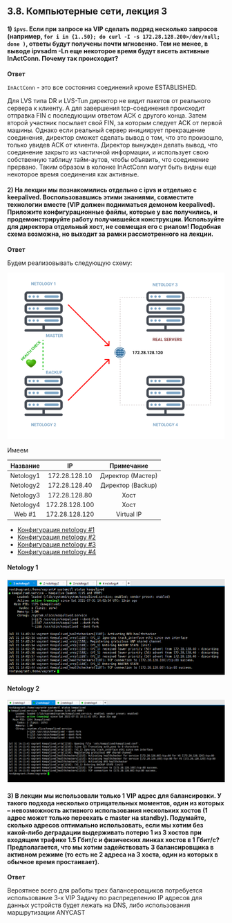 ## 3.8. Компьютерные сети, лекция 3

#### 1) `ipvs`. Если при запросе на VIP сделать подряд несколько запросов (например, `for i in {1..50}; do curl -I -s 172.28.128.200>/dev/null; done )`, ответы будут получены почти мгновенно. Тем не менее, в выводе ipvsadm -Ln еще некоторое время будут висеть активные InActConn. Почему так происходит?

**Ответ**

`InActConn` - это все состояния соединений кроме ESTABLISHED.

Для LVS типа DR и LVS-Tun директор не видит пакетов от реального сервера к клиенту. А для завершения tcp-соединения происходит отправка FIN с последующим ответом ACK с другого конца. Затем второй участник посылает свой FIN, за которым следует ACK от первой машины.
Однако если реальный сервер инициирует прекращение соединения, директор сможет сделать вывод о том, что это произошло, только увидев ACK от клиента. Директор вынужден делать вывод, что соединение закрыто из частичной информации, и использует свою собственную таблицу тайм-аутов, чтобы объявить, что соединение прервано. Таким образом в колонке InActConn могут быть видны еще некоторое время соединения как активные.

#### 2) На лекции мы познакомились отдельно с ipvs и отдельно с keepalived. Воспользовавшись этими знаниями, совместите технологии вместе (VIP должен подниматься демоном keepalived). Приложите конфигурационные файлы, которые у вас получились, и продемонстрируйте работу получившейся конструкции. Используйте для директора отдельный хост, не совмещая его с риалом! Подобная схема возможна, но выходит за рамки рассмотренного на лекции.

**Ответ**

Будем реализовывать следующую схему:

<span style="display:block;text-align:center">![image#5 ](./img/1.png)</span>

Имеем

|     Название       |      IP         |       Примечание        |
|:------------------:|:---------------:|:-----------------------:|
|     Netology1      |  172.28.128.10  |    Директор (Мастер)    |
|     Netology2      |  172.28.128.40  |    Директор (Backup)    |
|     Netology3      |  172.28.128.80  |           Хост          |
|     Netology4      |  172.28.128.100 |           Хост          |
|       Web #1       |  172.28.128.120 |        Virtual IP       |

+ [Конфигурация netology #1](./config/netology1.md)
+ [Конфигурация netology #2](./config/netology2.md)
+ [Конфигурация netology #3](./img/netology3.png)
+ [Конфигурация netology #4](./img/netology4.png)

#### Netology 1

<span style="display:block;text-align:center">![image#5 ](./img/2.png)</span>



#### Netology 2

<span style="display:block;text-align:center">![image#5 ](./img/3.png)</span>

#### 3) В лекции мы использовали только 1 VIP адрес для балансировки. У такого подхода несколько отрицательных моментов, один из которых – невозможность активного использования нескольких хостов (1 адрес может только переехать с master на standby). Подумайте, сколько адресов оптимально использовать, если мы хотим без какой-либо деградации выдерживать потерю 1 из 3 хостов при входящем трафике 1.5 Гбит/с и физических линках хостов в 1 Гбит/с? Предполагается, что мы хотим задействовать 3 балансировщика в активном режиме (то есть не 2 адреса на 3 хоста, один из которых в обычное время простаивает).

**Ответ**

Вероятнее всего для работы трех балансеровщиков потребуется использование 3-х VIP Задачу по распределению IP адресов для данных устройств будет лежать на DNS, либо использования маршрутизации ANYCAST
